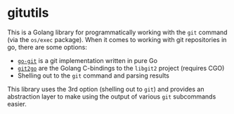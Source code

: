 # gitutils

This is a Golang library for programmatically working with the `git` command (via the `os/exec` package).
When it comes to working with git repositories in go, there are some options:

  - [`go-git`](https://github.com/go-git/go-git) is a git implementation written in pure Go
  - [`git2go`](https://github.com/libgit2/git2go) are the Golang C-bindings to the `libgit2` project (requires CGO)
  - Shelling out to the `git` command and parsing results

This library uses the 3rd option (shelling out to `git`) and provides an abstraction layer to make using the output of various `git` subcommands easier.
